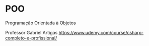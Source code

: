 # POO
Programação Orientada à Objetos

Professor Gabriel Artigas
https://www.udemy.com/course/csharp-completo-e-profissional/
